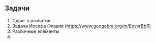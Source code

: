 ## Задачи
1. Сдвиг в развитии
2. Задача Иосифа Флавия (https://www.geogebra.org/m/ExvvrBbR)
3. Различные элементы
4. 